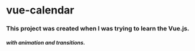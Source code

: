 # vue-calendar
### This project was created when I was trying to learn the Vue.js.
##### with animation and transitions.
